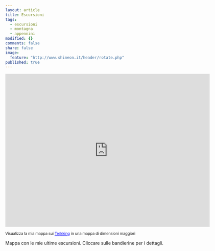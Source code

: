 ```yaml
---
layout: article
title: Escursioni
tags: 
  - escursioni
  - montagna
  - appennini
modified: {}
comments: false
share: false
image: 
  feature: "http://www.shineon.it/header/rotate.php"
published: true
---
```


<iframe src="http://maps.google.it/maps/ms?msa=0&amp;msid=203838580252362177836.0004a1bd61b62dd28e348&amp;ie=UTF8&amp;t=k&amp;source=embed&amp;vpsrc=6&amp;ll=45.598666,9.942627&amp;spn=3.689745,7.020264&amp;z=7&amp;output=embed" width="640" height="480" frameborder="0" marginwidth="0" marginheight="0" scrolling="no"></iframe>

<small>Visualizza la mia mappa sui <a style="color: #0000ff; text-align: left;" href="http://maps.google.it/maps/ms?msa=0&amp;msid=203838580252362177836.0004a1bd61b62dd28e348&amp;ie=UTF8&amp;t=k&amp;source=embed&amp;vpsrc=6&amp;ll=45.598666,9.942627&amp;spn=3.689745,7.020264&amp;z=7">Trekking</a> in una mappa di dimensioni maggiori</small>

Mappa con le mie ultime escursioni. Cliccare sulle bandierine per i dettagli.
